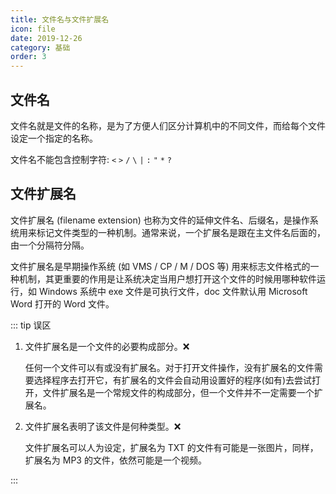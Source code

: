 ```yaml
---
title: 文件名与文件扩展名
icon: file
date: 2019-12-26
category: 基础
order: 3
---
```


## 文件名

文件名就是文件的名称，是为了方便人们区分计算机中的不同文件，而给每个文件设定一个指定的名称。

文件名不能包含控制字符: `<` `>` `/` `\` `|` `:` `"` `*` `?`

## 文件扩展名

文件扩展名 (filename extension) 也称为文件的延伸文件名、后缀名，是操作系统用来标记文件类型的一种机制。通常来说，一个扩展名是跟在主文件名后面的，由一个分隔符分隔。

文件扩展名是早期操作系统 (如 VMS / CP / M / DOS 等) 用来标志文件格式的一种机制，其更重要的作用是让系统决定当用户想打开这个文件的时候用哪种软件运行，如 Windows 系统中 exe 文件是可执行文件，doc 文件默认用 Microsoft Word 打开的 Word 文件。

::: tip 误区

1. 文件扩展名是一个文件的必要构成部分。:x:

   任何一个文件可以有或没有扩展名。对于打开文件操作，没有扩展名的文件需要选择程序去打开它，有扩展名的文件会自动用设置好的程序(如有)去尝试打开，文件扩展名是一个常规文件的构成部分，但一个文件并不一定需要一个扩展名。

1. 文件扩展名表明了该文件是何种类型。:x:

   文件扩展名可以人为设定，扩展名为 TXT 的文件有可能是一张图片，同样，扩展名为 MP3 的文件，依然可能是一个视频。

:::
